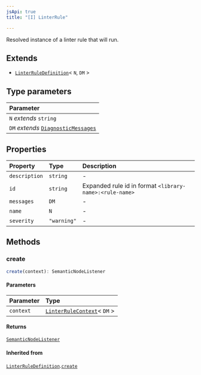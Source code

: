 ```yaml
---
jsApi: true
title: "[I] LinterRule"

---
```

Resolved instance of a linter rule that will run.

## Extends

- [`LinterRuleDefinition`](Interface.LinterRuleDefinition.md)< `N`, `DM` \>

## Type parameters

| Parameter |
| :------ |
| `N` *extends* `string` |
| `DM` *extends* [`DiagnosticMessages`](Interface.DiagnosticMessages.md) |

## Properties

| Property | Type | Description |
| :------ | :------ | :------ |
| `description` | `string` | - |
| `id` | `string` | Expanded rule id in format `<library-name>:<rule-name>` |
| `messages` | `DM` | - |
| `name` | `N` | - |
| `severity` | `"warning"` | - |

## Methods

### create

```ts
create(context): SemanticNodeListener
```

#### Parameters

| Parameter | Type |
| :------ | :------ |
| `context` | [`LinterRuleContext`](Interface.LinterRuleContext.md)< `DM` \> |

#### Returns

[`SemanticNodeListener`](Type.SemanticNodeListener.md)

#### Inherited from

[`LinterRuleDefinition`](Interface.LinterRuleDefinition.md).[`create`](Interface.LinterRuleDefinition.md#create)
